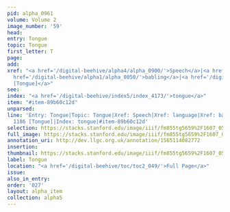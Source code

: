 ```yaml
---
pid: alpha_0961
volume: Volume 2
image_number: '59'
head: 
entry: Tongue
topic: Tongue
first_letter: T
page: 
add: 
xref: "<a href='/digital-beehive/alpha4/alpha_0900/'>Speech</a>|<a href='/digital-beehive/alpha3/alpha_0508/'>language</a>|<a
  href='/digital-beehive/alpha1/alpha_0050/'>babling</a>|<a href='/digital-beehive/toc/toc2_231/'>1186
  [Tongue]</a>"
see: 
index: "<a href='/digital-beehive/index5/index_4173/'>tongue</a>"
item: "#item-89b60c12d"
unparsed: 
line: 'Entry: Tongue|Topic: Tongue|Xref: Speech|Xref: language|Xref: babling|Xref:
  1186 [Tongue]|Index: tongue|#item-89b60c12d'
selection: https://stacks.stanford.edu/image/iiif/fm855tg5659%2F1607_0526/319,1597,3033,535/full/0/default.jpg
full_image: https://stacks.stanford.edu/image/iiif/fm855tg5659%2F1607_0526/full/full/0/default.jpg
annotation_uri: http://dev.llgc.org.uk/annotation/1565114082772
insertion: 
thumbnail: https://stacks.stanford.edu/image/iiif/fm855tg5659%2F1607_0526/319,1597,600,180/250,/0/default.jpg
label: Tongue
location: "<a href='/digital-beehive/toc/toc2_049/'>Full Page</a>"
issue: 
also_in_entry: 
order: '027'
layout: alpha_item
collection: alpha5
---
```

